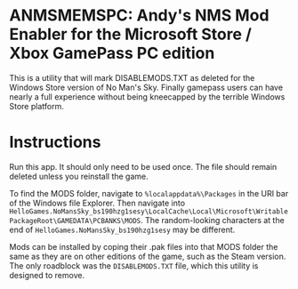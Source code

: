 # ANMSMEMSPC: Andy's NMS Mod Enabler for the Microsoft Store / Xbox GamePass PC edition
This is a utility that will mark DISABLEMODS.TXT as deleted for the Windows Store version of No Man's Sky.
Finally gamepass users can have nearly a full experience without being kneecapped by the terrible Windows Store platform.

# Instructions
Run this app. It should only need to be used once. The file should remain deleted unless you reinstall the game.

To find the MODS folder, navigate to `%localappdata%\Packages` in the URI bar of the Windows file Explorer. Then navigate into
`HelloGames.NoMansSky_bs190hzg1sesy\LocalCache\Local\Microsoft\WritablePackageRoot\GAMEDATA\PCBANKS\MODS`. The random-looking
characters at the end of `HelloGames.NoMansSky_bs190hzg1sesy` may be different.

Mods can be installed by coping their .pak files into that MODS folder the same as they are on other editions of the game,
such as the Steam version. The only roadblock was the `DISABLEMODS.TXT` file, which this utility is designed to remove.